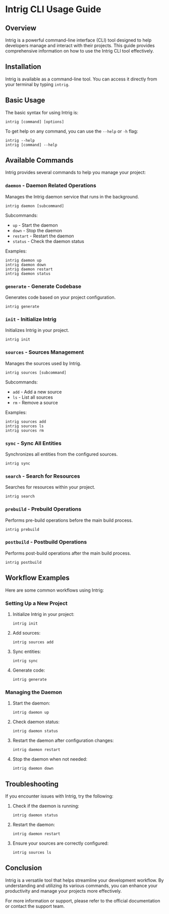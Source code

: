 # Intrig CLI Usage Guide

## Overview

Intrig is a powerful command-line interface (CLI) tool designed to help developers manage and interact with their projects. This guide provides comprehensive information on how to use the Intrig CLI tool effectively.

## Installation

Intrig is available as a command-line tool. You can access it directly from your terminal by typing `intrig`.

## Basic Usage

The basic syntax for using Intrig is:

```
intrig [command] [options]
```

To get help on any command, you can use the `--help` or `-h` flag:

```
intrig --help
intrig [command] --help
```

## Available Commands

Intrig provides several commands to help you manage your project:

### `daemon` - Daemon Related Operations

Manages the Intrig daemon service that runs in the background.

```
intrig daemon [subcommand]
```

Subcommands:
- `up` - Start the daemon
- `down` - Stop the daemon
- `restart` - Restart the daemon
- `status` - Check the daemon status

Examples:
```
intrig daemon up
intrig daemon down
intrig daemon restart
intrig daemon status
```

### `generate` - Generate Codebase

Generates code based on your project configuration.

```
intrig generate
```

### `init` - Initialize Intrig

Initializes Intrig in your project.

```
intrig init
```

### `sources` - Sources Management

Manages the sources used by Intrig.

```
intrig sources [subcommand]
```

Subcommands:
- `add` - Add a new source
- `ls` - List all sources
- `rm` - Remove a source

Examples:
```
intrig sources add
intrig sources ls
intrig sources rm
```

### `sync` - Sync All Entities

Synchronizes all entities from the configured sources.

```
intrig sync
```

### `search` - Search for Resources

Searches for resources within your project.

```
intrig search
```

### `prebuild` - Prebuild Operations

Performs pre-build operations before the main build process.

```
intrig prebuild
```

### `postbuild` - Postbuild Operations

Performs post-build operations after the main build process.

```
intrig postbuild
```

## Workflow Examples

Here are some common workflows using Intrig:

### Setting Up a New Project

1. Initialize Intrig in your project:
   ```
   intrig init
   ```

2. Add sources:
   ```
   intrig sources add
   ```

3. Sync entities:
   ```
   intrig sync
   ```

4. Generate code:
   ```
   intrig generate
   ```

### Managing the Daemon

1. Start the daemon:
   ```
   intrig daemon up
   ```

2. Check daemon status:
   ```
   intrig daemon status
   ```

3. Restart the daemon after configuration changes:
   ```
   intrig daemon restart
   ```

4. Stop the daemon when not needed:
   ```
   intrig daemon down
   ```

## Troubleshooting

If you encounter issues with Intrig, try the following:

1. Check if the daemon is running:
   ```
   intrig daemon status
   ```

2. Restart the daemon:
   ```
   intrig daemon restart
   ```

3. Ensure your sources are correctly configured:
   ```
   intrig sources ls
   ```

## Conclusion

Intrig is a versatile tool that helps streamline your development workflow. By understanding and utilizing its various commands, you can enhance your productivity and manage your projects more effectively.

For more information or support, please refer to the official documentation or contact the support team.